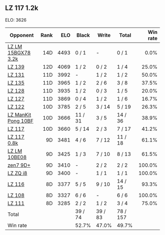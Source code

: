 ## LZ 117 1.2k ##

ELO: 3626

Opponent | Rank | ELO | Black | Write | Total | Win rate
---------|-----:|----:|-------|-------|-------|-------:
[LZ LM 15BGX78 3.2k](LZ%20LM%2015BGX78%203.2k.md) | 14D | 4493 | 0 / 1 | - | 0 / 1 | 0.0%
[LZ 139](LZ%20139.md) | 12D | 4069 | 1 / 2 | 0 / 2 | 1 / 4 | 25.0%
[LZ 131](LZ%20131.md) | 11D | 3992 | - | 1 / 2 | 1 / 2 | 50.0%
[LZ 135](LZ%20135.md) | 11D | 3965 | 1 / 2 | 2 / 6 | 3 / 8 | 37.5%
[LZ 128](LZ%20128.md) | 11D | 3935 | 1 / 2 | 0 / 3 | 1 / 5 | 20.0%
[LZ 127](LZ%20127.md) | 11D | 3869 | 0 / 4 | 1 / 2 | 1 / 6 | 16.7%
[LZ 122](LZ%20122.md) | 10D | 3785 | 2 / 5 | 3 / 14 | 5 / 19 | 26.3%
[LZ ManKit Pong 10BF](LZ%20ManKit%20Pong%2010BF.md) | 10D | 3666 | 11 / 31 | 3 / 5 | 14 / 36 | 38.9%
[LZ 117](LZ%20117.md) | 10D | 3660 | 5 / 14 | 2 / 3 | 7 / 17 | 41.2%
[LZ 117 0.8k](LZ%20117%200.8k.md) | 9D | 3481 | 4 / 6 | 7 / 12 | 11 / 18 | 61.1%
[LZ LM 10BE08](LZ%20LM%2010BE08.md) | 9D | 3425 | 1 / 3 | 7 / 10 | 8 / 13 | 61.5%
[zen7 9D+](zen7%209D+.md) | 9D | 3410 | - | 2 / 2 | 2 / 2 | 100.0%
[LZ ZQ i8](LZ%20ZQ%20i8.md) | 9D | 3400 | - | 1 / 1 | 1 / 1 | 100.0%
[LZ 116](LZ%20116.md) | 8D | 3377 | 5 / 5 | 9 / 10 | 14 / 15 | 93.3%
[LZ 108](LZ%20108.md) | 8D | 3327 | 6 / 6 | - | 6 / 6 | 100.0%
[LZ 111](LZ%20111.md) | 8D | 3285 | 2 / 2 | 1 / 2 | 3 / 4 | 75.0%
Total | | | 39 / 74 | 39 / 83 | 78 / 157 | 
Win rate| | | 52.7% | 47.0% | 49.7% | 
